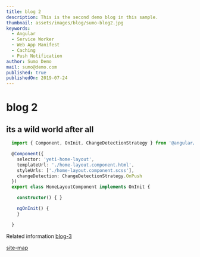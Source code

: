 ```yaml
---
title: blog 2
description: This is the second demo blog in this sample.
thumbnail: assets/images/blog/sumo-blog2.jpg
keywords:
  - Angular
  - Service Worker
  - Web App Manifest
  - Caching
  - Push Notification
author: Sumo Demo
mail: sumo@demo.com
published: true
publishedOn: 2019-07-24
---
```


# blog 2

## its a wild world after all

```typescript
  import { Component, OnInit, ChangeDetectionStrategy } from '@angular/core';

  @Component({
    selector: 'yeti-home-layout',
    templateUrl: './home-layout.component.html',
    styleUrls: ['./home-layout.component.scss'],
    changeDetection: ChangeDetectionStrategy.OnPush
  })
  export class HomeLayoutComponent implements OnInit {

    constructor() { }

    ngOnInit() {
    }

  }
```

Related information [blog-3](/home/blog/blog-3)

[site-map](/home/blog)

